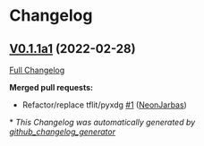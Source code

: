 # Changelog

## [V0.1.1a1](https://github.com/OpenVoiceOS/ovos-ww-plugin-precise-lite/tree/V0.1.1a1) (2022-02-28)

[Full Changelog](https://github.com/OpenVoiceOS/ovos-ww-plugin-precise-lite/compare/a2a2dd92f7385337b57885842f9be59a632c6d9c...V0.1.1a1)

**Merged pull requests:**

- Refactor/replace tflit/pyxdg [\#1](https://github.com/OpenVoiceOS/ovos-ww-plugin-precise-lite/pull/1) ([NeonJarbas](https://github.com/NeonJarbas))



\* *This Changelog was automatically generated by [github_changelog_generator](https://github.com/github-changelog-generator/github-changelog-generator)*
